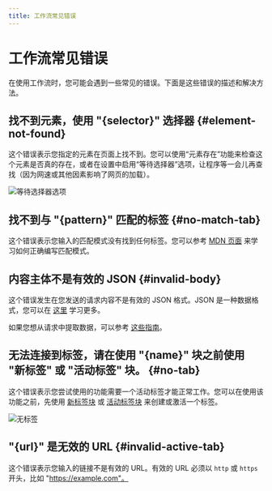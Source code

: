 ```yaml
---
title: 工作流常见错误
---
```


# 工作流常见错误
在使用工作流时，您可能会遇到一些常见的错误。下面是这些错误的描述和解决方法。

## 找不到元素，使用 "{selector}" 选择器 {#element-not-found}
这个错误表示您指定的元素在页面上找不到。您可以使用“元素存在”功能来检查这个元素是否真的存在，或者在设置中启用“等待选择器”选项，让程序等一会儿再查找（因为网速或其他因素影响了网页的加载）。

![等待选择器选项](https://s3.ap-southeast-1.amazonaws.com/automa-pub/i/2024/12/02/17g8kk-gi.png)

## 找不到与 "{pattern}" 匹配的标签 {#no-match-tab}
这个错误表示您输入的匹配模式没有找到任何标签。您可以参考 [MDN 页面](https://developer.mozilla.org/en-US/docs/Mozilla/Add-ons/WebExtensions/Match_patterns#examples) 来学习如何正确编写匹配模式。

## 内容主体不是有效的 JSON {#invalid-body}
这个错误发生在您发送的请求内容不是有效的 JSON 格式。JSON 是一种数据格式，您可以在 [这里](https://developer.mozilla.org/en-US/docs/Learn/JavaScript/Objects/JSON#json_structure) 学习更多。

如果您想从请求中提取数据，可以参考 [这些指南](/zh/blocks/webhook.md#referencing-data-inside-body)。

## 无法连接到标签，请在使用 "{name}" 块之前使用 "新标签" 或 "活动标签" 块。 {#no-tab}
这个错误表示您尝试使用的功能需要一个活动标签才能正常工作。您可以在使用该功能之前，先使用 [新标签块](/zh/blocks/new-tab.md) 或 [活动标签块](/zh/blocks/active-tab.md) 来创建或激活一个标签。

![无标签](https://s3.ap-southeast-1.amazonaws.com/automa-pub/i/2024/12/02/17g8kk-x0.png)

## "{url}" 是无效的 URL {#invalid-active-tab}
这个错误表示您输入的链接不是有效的 URL。有效的 URL 必须以 `http` 或 `https` 开头，比如 "https://example.com"。